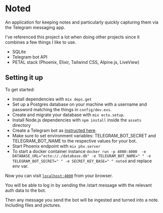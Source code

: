 # Noted

An application for keeping notes and particularly quickly capturing them via the Telegram messaging app.

I've referenced this project a lot when doing other projects since it combines a few things I like to use.

- SQLite
- Telegram bot API
- PETAL stack (Phoenix, Elixir, Tailwind CSS, Alpine.js, LiveView)

## Setting it up

To get started:

  * Install dependencies with `mix deps.get`
  * Set up a Postgres database on your machine with a username and password matching the things in `config/dev.exs`.
  * Create and migrate your database with `mix ecto.setup`.
  * Install Node.js dependencies with `npm install` inside the `assets` directory
  * Create a Telegram bot as [instructed here](https://core.telegram.org/bots#6-botfather).
  * Make sure to set environment variables: TELEGRAM_BOT_SECRET and TELEGRAM_BOT_NAME to the respective values for your bot.
  * Start Phoenix endpoint with `mix phx.server`
  * To start a docker container instance `docker run -p 4000:4000  -e DATABASE_URL="ecto://./database.db" -e TELEGRAM_BOT_NAME=" " -e TELEGRAM_BOT_SECRET=" " -e SECRET_KEY_BASE=" " noted` and replace env var.

Now you can visit [`localhost:4000`](http://localhost:4000) from your browser.

You will be able to log in by sending the /start message with the relevant auth data to the bot.

Then any message you send the bot will be ingested and turned into a note. Including files and pictures.
